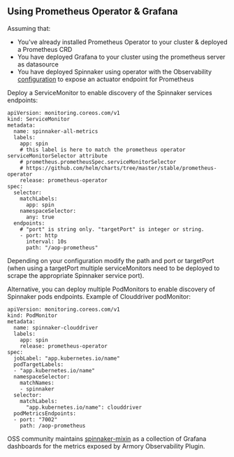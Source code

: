 ## Using Prometheus Operator & Grafana

Assuming that: 
- You've already installed Prometheus Operator to your cluster & deployed a Prometheus CRD
- You have deployed Grafana to your cluster using the prometheus server as datasource
- You have deployed Spinnaker using operator with the Observability [configuration](https://github.com/armory-plugins/armory-observability-plugin/blob/master/README.md#L45-L60) to expose an actuator endpoint for Prometheus  

Deploy a ServiceMonitor to enable discovery of the Spinnaker services endpoints: 
```
apiVersion: monitoring.coreos.com/v1
kind: ServiceMonitor
metadata:
  name: spinnaker-all-metrics
  labels:
    app: spin
    # this label is here to match the prometheus operator serviceMonitorSelector attribute
    # prometheus.prometheusSpec.serviceMonitorSelector
    # https://github.com/helm/charts/tree/master/stable/prometheus-operator
    release: prometheus-operator
spec:
  selector:
    matchLabels:
      app: spin
    namespaceSelector:
      any: true
  endpoints:
    # "port" is string only. "targetPort" is integer or string.
    - port: http
      interval: 10s
      path: "/aop-prometheus"
``` 
Depending on your configuration modify the path and port or targetPort (when using a targetPort multiple serviceMonitors 
need to be deployed to scrape the appropriate Spinnaker service port).

Alternative, you can deploy multiple PodMonitors to enable discovery of Spinnaker pods endpoints. Example of Clouddriver 
podMonitor:  
```
apiVersion: monitoring.coreos.com/v1
kind: PodMonitor
metadata:
  name: spinnaker-clouddriver
  labels:
    app: spin
    release: prometheus-operator
spec:
  jobLabel: "app.kubernetes.io/name"
  podTargetLabels:
  - "app.kubernetes.io/name"
  namespaceSelector:
    matchNames:
    - spinnaker
  selector:
    matchLabels:
      "app.kubernetes.io/name": clouddriver
  podMetricsEndpoints:
  - port: "7002"
    path: /aop-prometheus
```

OSS community maintains [spinnaker-mixin](https://github.com/uneeq-oss/spinnaker-mixin) as a collection of Grafana dashboards for the metrics exposed by Armory Observability Plugin. 
